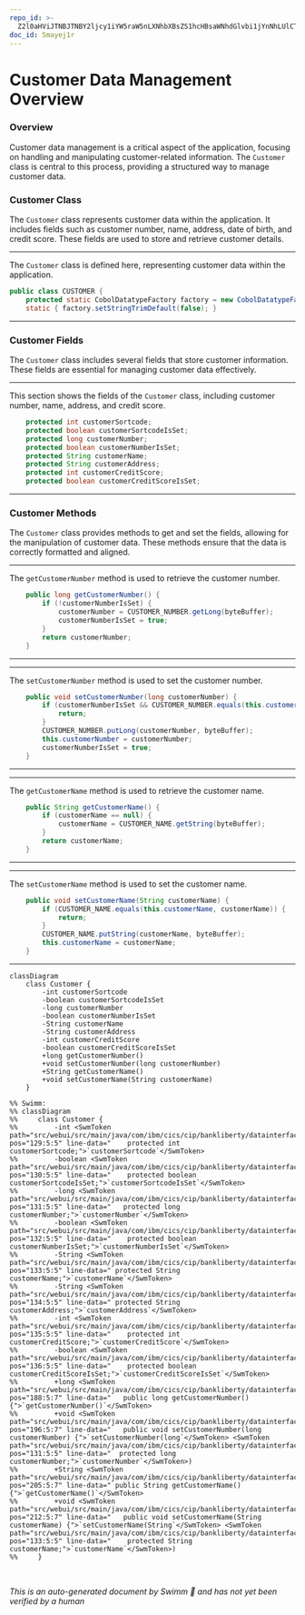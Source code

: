 ```yaml
---
repo_id: >-
  Z2l0aHViJTNBJTNBY2ljcy1iYW5raW5nLXNhbXBsZS1hcHBsaWNhdGlvbi1jYnNhLUlCTS1EZW1vJTNBJTNBU3dpbW0tRGVtbw==
doc_id: 5mayej1r
---
```

# Customer Data Management Overview

### Overview

Customer data management is a critical aspect of the application, focusing on handling and manipulating customer-related information. The `Customer` class is central to this process, providing a structured way to manage customer data.

### Customer Class

The `Customer` class represents customer data within the application. It includes fields such as customer number, name, address, date of birth, and credit score. These fields are used to store and retrieve customer details.

<SwmSnippet path="/src/webui/src/main/java/com/ibm/cics/cip/bankliberty/datainterfaces/CUSTOMER.java" line="13">

---

The `Customer` class is defined here, representing customer data within the application.

```java
public class CUSTOMER {
	protected static CobolDatatypeFactory factory = new CobolDatatypeFactory();
	static { factory.setStringTrimDefault(false); } 
```

---

</SwmSnippet>

### Customer Fields

The `Customer` class includes several fields that store customer information. These fields are essential for managing customer data effectively.

<SwmSnippet path="/src/webui/src/main/java/com/ibm/cics/cip/bankliberty/datainterfaces/CUSTOMER.java" line="129">

---

This section shows the fields of the `Customer` class, including customer number, name, address, and credit score.

```java
	protected int customerSortcode;
	protected boolean customerSortcodeIsSet;
	protected long customerNumber;
	protected boolean customerNumberIsSet;
	protected String customerName;
	protected String customerAddress;
	protected int customerCreditScore;
	protected boolean customerCreditScoreIsSet;
```

---

</SwmSnippet>

### Customer Methods

The `Customer` class provides methods to get and set the fields, allowing for the manipulation of customer data. These methods ensure that the data is correctly formatted and aligned.

<SwmSnippet path="/src/webui/src/main/java/com/ibm/cics/cip/bankliberty/datainterfaces/CUSTOMER.java" line="188">

---

The <SwmToken path="src/webui/src/main/java/com/ibm/cics/cip/bankliberty/datainterfaces/CUSTOMER.java" pos="188:5:5" line-data="	public long getCustomerNumber() {">`getCustomerNumber`</SwmToken> method is used to retrieve the customer number.

```java
	public long getCustomerNumber() {
		if (!customerNumberIsSet) {
			customerNumber = CUSTOMER_NUMBER.getLong(byteBuffer);
			customerNumberIsSet = true;
		}
		return customerNumber;
	}
```

---

</SwmSnippet>

<SwmSnippet path="/src/webui/src/main/java/com/ibm/cics/cip/bankliberty/datainterfaces/CUSTOMER.java" line="196">

---

The <SwmToken path="src/webui/src/main/java/com/ibm/cics/cip/bankliberty/datainterfaces/CUSTOMER.java" pos="196:5:5" line-data="	public void setCustomerNumber(long customerNumber) {">`setCustomerNumber`</SwmToken> method is used to set the customer number.

```java
	public void setCustomerNumber(long customerNumber) {
		if (customerNumberIsSet && CUSTOMER_NUMBER.equals(this.customerNumber, customerNumber)) {
			return;
		}
		CUSTOMER_NUMBER.putLong(customerNumber, byteBuffer);
		this.customerNumber = customerNumber;
		customerNumberIsSet = true;
	}
```

---

</SwmSnippet>

<SwmSnippet path="/src/webui/src/main/java/com/ibm/cics/cip/bankliberty/datainterfaces/CUSTOMER.java" line="205">

---

The <SwmToken path="src/webui/src/main/java/com/ibm/cics/cip/bankliberty/datainterfaces/CUSTOMER.java" pos="205:5:5" line-data="	public String getCustomerName() {">`getCustomerName`</SwmToken> method is used to retrieve the customer name.

```java
	public String getCustomerName() {
		if (customerName == null) {
			customerName = CUSTOMER_NAME.getString(byteBuffer);
		}
		return customerName;
	}
```

---

</SwmSnippet>

<SwmSnippet path="/src/webui/src/main/java/com/ibm/cics/cip/bankliberty/datainterfaces/CUSTOMER.java" line="212">

---

The <SwmToken path="src/webui/src/main/java/com/ibm/cics/cip/bankliberty/datainterfaces/CUSTOMER.java" pos="212:5:5" line-data="	public void setCustomerName(String customerName) {">`setCustomerName`</SwmToken> method is used to set the customer name.

```java
	public void setCustomerName(String customerName) {
		if (CUSTOMER_NAME.equals(this.customerName, customerName)) {
			return;
		}
		CUSTOMER_NAME.putString(customerName, byteBuffer);
		this.customerName = customerName;
	}
```

---

</SwmSnippet>

```mermaid
classDiagram
    class Customer {
        -int customerSortcode
        -boolean customerSortcodeIsSet
        -long customerNumber
        -boolean customerNumberIsSet
        -String customerName
        -String customerAddress
        -int customerCreditScore
        -boolean customerCreditScoreIsSet
        +long getCustomerNumber()
        +void setCustomerNumber(long customerNumber)
        +String getCustomerName()
        +void setCustomerName(String customerName)
    }

%% Swimm:
%% classDiagram
%%     class Customer {
%%         -int <SwmToken path="src/webui/src/main/java/com/ibm/cics/cip/bankliberty/datainterfaces/CUSTOMER.java" pos="129:5:5" line-data="	protected int customerSortcode;">`customerSortcode`</SwmToken>
%%         -boolean <SwmToken path="src/webui/src/main/java/com/ibm/cics/cip/bankliberty/datainterfaces/CUSTOMER.java" pos="130:5:5" line-data="	protected boolean customerSortcodeIsSet;">`customerSortcodeIsSet`</SwmToken>
%%         -long <SwmToken path="src/webui/src/main/java/com/ibm/cics/cip/bankliberty/datainterfaces/CUSTOMER.java" pos="131:5:5" line-data="	protected long customerNumber;">`customerNumber`</SwmToken>
%%         -boolean <SwmToken path="src/webui/src/main/java/com/ibm/cics/cip/bankliberty/datainterfaces/CUSTOMER.java" pos="132:5:5" line-data="	protected boolean customerNumberIsSet;">`customerNumberIsSet`</SwmToken>
%%         -String <SwmToken path="src/webui/src/main/java/com/ibm/cics/cip/bankliberty/datainterfaces/CUSTOMER.java" pos="133:5:5" line-data="	protected String customerName;">`customerName`</SwmToken>
%%         -String <SwmToken path="src/webui/src/main/java/com/ibm/cics/cip/bankliberty/datainterfaces/CUSTOMER.java" pos="134:5:5" line-data="	protected String customerAddress;">`customerAddress`</SwmToken>
%%         -int <SwmToken path="src/webui/src/main/java/com/ibm/cics/cip/bankliberty/datainterfaces/CUSTOMER.java" pos="135:5:5" line-data="	protected int customerCreditScore;">`customerCreditScore`</SwmToken>
%%         -boolean <SwmToken path="src/webui/src/main/java/com/ibm/cics/cip/bankliberty/datainterfaces/CUSTOMER.java" pos="136:5:5" line-data="	protected boolean customerCreditScoreIsSet;">`customerCreditScoreIsSet`</SwmToken>
%%         +long <SwmToken path="src/webui/src/main/java/com/ibm/cics/cip/bankliberty/datainterfaces/CUSTOMER.java" pos="188:5:7" line-data="	public long getCustomerNumber() {">`getCustomerNumber()`</SwmToken>
%%         +void <SwmToken path="src/webui/src/main/java/com/ibm/cics/cip/bankliberty/datainterfaces/CUSTOMER.java" pos="196:5:7" line-data="	public void setCustomerNumber(long customerNumber) {">`setCustomerNumber(long`</SwmToken> <SwmToken path="src/webui/src/main/java/com/ibm/cics/cip/bankliberty/datainterfaces/CUSTOMER.java" pos="131:5:5" line-data="	protected long customerNumber;">`customerNumber`</SwmToken>)
%%         +String <SwmToken path="src/webui/src/main/java/com/ibm/cics/cip/bankliberty/datainterfaces/CUSTOMER.java" pos="205:5:7" line-data="	public String getCustomerName() {">`getCustomerName()`</SwmToken>
%%         +void <SwmToken path="src/webui/src/main/java/com/ibm/cics/cip/bankliberty/datainterfaces/CUSTOMER.java" pos="212:5:7" line-data="	public void setCustomerName(String customerName) {">`setCustomerName(String`</SwmToken> <SwmToken path="src/webui/src/main/java/com/ibm/cics/cip/bankliberty/datainterfaces/CUSTOMER.java" pos="133:5:5" line-data="	protected String customerName;">`customerName`</SwmToken>)
%%     }
```

&nbsp;

*This is an auto-generated document by Swimm 🌊 and has not yet been verified by a human*

<SwmMeta version="3.0.0" repo-id="Z2l0aHViJTNBJTNBY2ljcy1iYW5raW5nLXNhbXBsZS1hcHBsaWNhdGlvbi1jYnNhLUlCTS1EZW1vJTNBJTNBU3dpbW0tRGVtbw==" repo-name="cics-banking-sample-application-cbsa-IBM-Demo"></SwmMeta>
